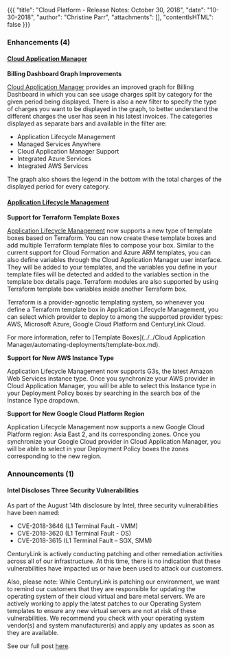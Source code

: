 {{{
"title": "Cloud Platform - Release Notes: October 30, 2018",
"date": "10-30-2018",
"author": "Christine Parr",
"attachments": [],
"contentIsHTML": false
}}}

### Enhancements (4)

#### [Cloud Application Manager](https://www.ctl.io/cloud-application-manager/)

**Billing Dashboard Graph Improvements**

[Cloud Application Manager](https://www.ctl.io/cloud-application-manager/) provides an improved graph for Billing Dashboard in which you can see usage charges split by category for the given period being displayed. There is also a new filter to specify the type of charges you want to be displayed in the graph, to better understand the different charges the user has seen in his latest invoices. The categories displayed as separate bars and available in the filter are:

* Application Lifecycle Management
* Managed Services Anywhere
* Cloud Application Manager Support
* Integrated Azure Services
* Integrated AWS Services

The graph also shows the legend in the bottom with the total charges of the displayed period for every category.

#### [Application Lifecycle Management](https://www.ctl.io/cloud-application-manager/application-lifecycle-management/)

**Support for Terraform Template Boxes**

[Application Lifecycle Management](https://www.ctl.io/cloud-application-manager/application-lifecycle-management/) now supports a new type of template boxes based on Terraform. You can now create these template boxes and add multiple Terraform template files to compose your box. Similar to the current support for Cloud Formation and Azure ARM templates, you can also define variables through the Cloud Application Manager user interface. They will be added to your templates, and the variables you define in your template files will be detected and added to the variables section in the template box details page. Terraform modules are also supported by using Terraform template box variables inside another Terraform box.

Terraform is a provider-agnostic templating system, so whenever you define a Terraform template box in Application Lifecycle Management, you can select which provider to deploy to among the supported provider types: AWS, Microsoft Azure, Google Cloud Platform and CenturyLink Cloud.

For more information, refer to [Template Boxes](../../Cloud Application Manager/automating-deployments/template-box.md).

**Support for New AWS Instance Type**

Application Lifecycle Management now supports G3s, the latest Amazon Web Services instance type. Once you synchronize your AWS provider in Cloud Application Manager, you will be able to select this Instance type in your Deployment Policy boxes by searching in the search box of the Instance Type dropdown.

**Support for New Google Cloud Platform Region**

Application Lifecycle Management now supports a new Google Cloud Platform region: Asia East 2, and its corresponding zones. Once you synchronize your Google Cloud provider in Cloud Application Manager, you will be able to select in your Deployment Policy boxes the zones corresponding to the new region.

### Announcements (1)

#### Intel Discloses Three Security Vulnerabilities

As part of the August 14th disclosure by Intel, three security vulnerabilities have been named:

* CVE-2018-3646 (L1 Terminal Fault - VMM)
* CVE-2018-3620 (L1 Terminal Fault - OS)
* CVE-2018-3615 (L1 Terminal Fault – SGX, SMM)

CenturyLink is actively conducting patching and other remediation activities across all of our infrastructure. At this time, there is no indication that these vulnerabilities have impacted us or have been used to attack our customers.

Also, please note: While CenturyLink is patching our environment, we want to remind our customers that they are responsible for updating the operating system of their cloud virtual and bare metal servers. We are actively working to apply the latest patches to our Operating System templates to ensure any new virtual servers are not at risk of these vulnerabilities. We recommend you check with your operating system vendor(s) and system manufacturer(s) and apply any updates as soon as they are available.

See our full post [here](https://www.ctl.io/blog/post/intel-discloses-three-security-vulnerabilities/).
